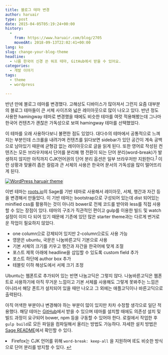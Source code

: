 ```yaml
---
title: 블로그 테마 변경
author: haruair
type: post
date: 2015-04-05T05:19:24+00:00
history:
  - 
    from: https://www.haruair.com/blog/2705
    movedAt: 2018-09-13T22:02:41+00:00
lang: ko
slug: change-your-blog-theme
headline:
  - 나름 한국어 신경 쓴 워프 테마, GitHub에서 받을 수 있어요.
categories:
  - 개발 이야기
tags:
  - theme
  - wordpress

---
```

반년 만에 블로그 테마를 변경했다. 고해상도 디바이스가 많아져서 그런지 요즘 대부분의 블로그 테마들이 큰 서체 사이즈와 넓은 레이아웃으로 많이 나오고 있다. 반년 정도 사용한 hamingway 테마로 변경했을 때에도 비슷한 테마를 여럿 적용해봤는데 그나마 한국어 컨텐츠가 괜찮은 가독성으로 보여 hamingway 테마를 선택했었다.

이 테마를 오래 사용하다보니 불편한 점도 있었다. 대다수의 테마에서 공통적으로 느껴지는 부분인데 스크롤을 내려가며 컨텐츠를 읽다보면 sidebar가 있던 공간이 계속 공백으로 남아있기 때문에 균형감 없는 레이아웃으로 글을 읽게 된다. 또한 영어로 작성된 컨텐츠는 모든 브라우저에서 단어를 분리해 행 전환이 되는 단어 분리(word-break)가 발생하지 않지만 아직까지 CJK언어권의 단어 분리 옵션은 일부 브라우저만 지원한다.<sup id="fnref-2705-1"><a href="#fn-2705-1" rel="footnote">1</a></sup> 이런 상황과 맞물려 좁은 컬럼과 큰 서체의 사용은 한국어 문서의 가독성을 많이 떨어뜨리게 된다.

[<img src="https://farm8.staticflickr.com/7726/17036913111_56b905ec07_o.png?w=660&#038;ssl=1" alt="WordPress haruair theme" class="aligncenter" style="box-shadow:0 1px 3px rgba(0,0,0,0.3);" data-recalc-dims="1" />][1]

이번 테마는 [roots.io][2]의 Sage를 기반 테마로 사용해서 레이아웃, 서체, 행간과 자간 등을 변경해서 만들었다. 이 기반 테마는 bootstrap으로 구성되어 있는데 dist 되어있는 minified css를 활용하는 것이 아니라 bower로 전체 코드를 받아와 less를 직접 사용할 수 있는 장점이 있다. 테마의 구조가 직관적인 편이고 gulp를 이용한 빌드 및 watch 설정이 이미 다 되어 있기 때문에 기존에 있던 많은 starter theme과는 다르게 번거로운 작업이 필요하지 않았다.

  * one column으로 강제되어 있지만 2-column으로도 사용 가능
  * 영문은 ubuntu, 국문은 나눔바른고딕 기본으로 사용
  * 기본 서체의 크기를 키우고 행간과 자간을 한국어에 맞게 조절
  * 포스트 제목 아래에 headline을 삽입할 수 있도록 custom field 추가
  * 포스트 하단에 author box 추가
  * 테블릿 이하 해상도에서 서체 크기 조정

Ubuntu는 웹폰트로 추가되어 있는 반면 나눔고딕은 그렇지 않다. 나눔바른고딕은 웹폰트로 사용하기에 아직 무거운 느낌이고 기본 서체를 사용해도 그렇게 못봐주는 느낌은 아니라서 해당 폰트가 설치되어 있을 때만 나오고 그 외에는 애플고딕이나 바른고딕으로 출력된다.

아직 어색한 부분이나 변경해야 하는 부분이 많이 있지만 차차 수정할 생각으로 일단 적용했다. 해당 테마는 [GitHub][3]에서 받을 수 있으며 테마를 설치할 때에도 의존성 설치 및 빌드 과정이 요구되어 bower, npm 등을 구동할 수 있어야 한다. 로컬에서 작업한 후 `gulp build`로 모든 파일을 컴파일해서 올리는 방법도 가능하다. 자세한 설치 방법은 [Sage README][4]에서 확인할 수 있다.

<li id="fn-2705-1">
  Firefox는 CJK 언어를 위해 <code>word-break: keep-all</code> 을 지원하며 IE도 비슷한 방식으로 단어 분리를 방지할 수 있다.&#160;<a href="#fnref-2705-1" rev="footnote">&#8617;</a> </fn></footnotes>

 [1]: http://www.flickr.com/photos/90112078@N08/17036913111 "WordPress haruair theme"
 [2]: http://roots.io
 [3]: http://github.com/haruair/haruair
 [4]: https://github.com/roots/sage
